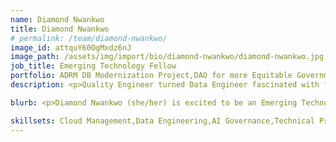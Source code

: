 ```yaml
---
name: Diamond Nwankwo
title: Diamond Nwankwo
# permalink: /team/diamond-nwankwo/
image_id: attquY60OgMxdz6nJ
image_path: /assets/img/import/bio/diamond-nwankwo/diamond-nwankwo.jpg
job_title: Emerging Technology Fellow
portfolio: ADRM DB Modernization Project,DAO for more Equitable Government Participation
description: <p>Quality Engineer turned Data Engineer fascinated with finding means to improve data insights and usability through auditing, governance, and engineering. Experience working in aerospace manufacturing, renewable energy, management consulting, and federal government.</p>

blurb: <p>Diamond Nwankwo (she/her) is excited to be an Emerging Technology Fellow. She has a multifaceted data-based track record at the intersection of data engineering, process improvement, and quality assurance/control. Prior to working at xD, she worked as a Senior Data Engineer where she focused on architecting, improving, and maintaining robust data pipelines and systems while ensuring data quality and accuracy in reporting. Before transitioning into data engineering, she worked as a Quality and Process Improvement Engineer in Aerospace Manufacturing. In this role, she spearheaded SMART Manufacturing and Lean Six Sigma initiatives. Additionally, she has successfully led the transition and certification from AS 9100 Rev C to Rev D as a Lead Auditor.</p>

skillsets: Cloud Management,Data Engineering,AI Governance,Technical Project Management
---
```

